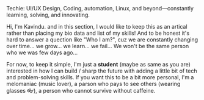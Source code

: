 <div class="hint"> Techie: UI/UX Design, Coding, automation, Linux, and beyond—constantly learning, solving, and innovating.</div>

Hi, I'm Kavindu. and in this section, I would like to keep this as an artical rather than placing my bio data and list of my skills! And to be honest it's hard to answer a quection like "Who I am?", cuz we are constantly changing over time... we grow... we learn... we fail... We won't be the same person who we was few days ago...

For now, to keep it simple, I'm just a **student** (maybe as same as you are) interested in how I can build / sharp the future with adding a little bit of tech and problem-solving skills. If you want this to be a bit more personal, I'm a melomaniac (music lover), a parson who pays to see others (wearing glasses 👓), a person who cannot survive without caffeine.

